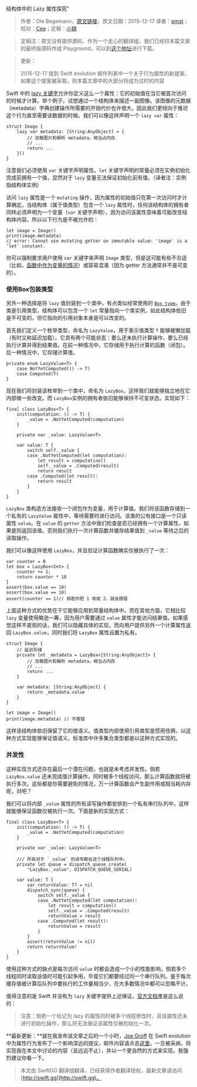 结构体中的 Lazy 属性探究"

> 作者：Ole Begemann，[原文链接](http://oleb.net/blog/2015/12/lazy-properties-in-structs-swift/)，原文日期：2015-12-17
> 译者：[pmst](http://www.jianshu.com/users/596f2ba91ce9/latest_articles)；校对：[Cee](https://github.com/Cee)；定稿：[小锅](http://www.jianshu.com/users/3b40e55ec6d5/latest_articles)
  










> 定稿注：原文没有提供源码，作为一个走心的翻译组，我们已经将本篇文章的最终版源码作成 Playground，可以到[这个地址](https://github.com/buginux/SwiftGGArticleCode)进行下载。

> 更新：
> 
> 2015-12-17 提到 Swift evolution 邮件列表中一个关于行为属性的新提案，如果这个提案被采取，则本篇文章中的大部分将成为过时的内容

Swift 中的 [lazy 关键字](https://developer.apple.com/library/ios/documentation/Swift/Conceptual/Swift_Programming_Language/Properties.html#//apple_ref/doc/uid/TP40014097-CH14-ID257)允许你定义这么一个属性：它的初始值在当它被首次访问的时候才计算。举个例子，试想通过一个结构体来描述一副图像。该图像的元数据（metadata）字典创建操作所需要的开销代价也许很大，因此我们更倾向于推迟这个行为直至需要该数据的时候。我们可以像这样声明一个 `lazy var` 属性：



    
    struct Image {
        lazy var metadata: [String:AnyObject] = {
            // 加载图片和解析 metadata，相当占内存
            // ...
            return ...
        }()
    }

注意我们必须使用 `var` 关键字声明属性。`let` 关键字声明的常量必须在实例初始化完成前拥有一个值，显然对于 `lazy` 变量无法保证初始化前有值。（译者注：实例指结构体实例）

访问 `lazy` 属性是一个 `mutating` 操作，因为属性的初始值只在第一次访问时才计算确定。当结构体（属于值类型）包含一个 `lazy` 属性时，任何该结构体的拥有者同样必须声明为一个变量（`var` 关键字声明），因为访问该属性意味着可能改变结构体内容。所以以下行为是不被允许的：

    
    let image = Image()
    print(image.metadata)
    // error: Cannot use mutating getter on immutable value: 'image' is a 'let' constant.

你可以强制要求用户使用 `var` 关键字来声明 `Image` 类型，但是这可能有些不合适（比如，[函数中作为变量的情况](https://github.com/apple/swift-evolution/blob/master/proposals/0003-remove-var-parameters-patterns.md)）或容易混淆（因为 getter 方法通常并不是可变的）。

### 使用Box包装类型

另外一种选择是将 `lazy` 值封装到一个类中，有点类似经常使用的 [`Box type`](https://github.com/robrix/Box)。由于类是引用类型，结构体可以包含一个 `let` 常量指向一个类实例，如此结构体依旧是不可变的，但它指向的引用对象本身是可以改变的。

首先我们定义一个枚举类型，命名为 `LazyValue`，用于表示值类型 `T` 能够被懒加载（有时又称延迟加载）。它具有两个可能状态：要么还未执行计算操作，要么已经执行计算并得到结果值。在前一种情况中，它存储用于执行计算的函数（闭包）。后一种情况中，它存储计算值。

    
    private enum LazyValue<T> {
        case NotYetComputed(() -> T)
        case Computed(T)
    }

现在我们将封装该枚举到一个类中，命名为 `LazyBox`，这样我们就能够独立地在它内部做一些改变。而 `LazyBox`实例的拥有者依旧能够保持不可变状态。实现如下：

    
    final class LazyBox<T> {
        init(computation: () -> T) {
            _value = .NotYetComputed(computation)
        }
    
        private var _value: LazyValue<T>
    
        var value: T {
            switch self._value {
            case .NotYetComputed(let computation):
                let result = computation()
                self._value = .Computed(result)
                return result
            case .Computed(let result):
                return result
            }
        }
    }

`LazyBox` 类构造方法接收一个闭包作为变量，用于计算值。我们将该函数存储到一个私有的 `LazyValue` 属性中，等待需要时进行访问。该类的公有接口是一个只读属性 `value`。在 `value` 的 `getter` 方法中我们检查是否已经拥有一个计算属性，如果是则返回该值。否则我们执行一次计算函数并缓存结果值到 `_value` 等待之后的读取操作。

我们可以像这样使用 `LazyBox`，并且验证计算函数确实仅被执行了一次：


    
    var counter = 0
    let box = LazyBox<Int> {
        counter += 1;
        return counter * 10
    }
    assert(box.value == 10)
    assert(box.value == 10)
    assert(counter == 1)// 倘若你把 1 改成 2，就会报错

上面这种方式的优势在于它能够应用到常量结构体中。而在其他方面，它相比较 `lazy` 变量使用略逊一筹，因为用户需要通过 `value` 属性才能访问结果值。如果感觉这样不直观的话，我们可以隐藏具体的实现，而向用户提供另外一个计算属性返回 `LazyBox.value`，同时我们将 `LazyBox` 属性设置为私有。

    
    struct Image {
        // 延迟存储
        private let _metadata = LazyBox<[String:AnyObject]> {
            // 加载图片和解析 metadata，相当占内存
            // ...
            return ...
        }
    
        var metadata: [String:AnyObject] {
            return _metadata.value
        }
    }
    
    let image = Image()
    print(image.metadata) // 不报错

这样该结构体依旧保留了它的值语义。值类型内部使用引用类型是惯用伎俩，以这种方式实现能够保证值语义。标准库中许多集合类型都是以这种方式实现的。

### 并发性

这种实现方式还存在最后一个潜在问题，也就是未考虑并发性。倘若 `LazyBox.value` 还未完成值计算操作，同时被多个线程访问，那么计算函数就将被执行多次。这些都是你需要避免的情况，万一计算函数会产生副作用或相当耗内存呢，对吧？

我们可以将内部 `_value` 属性的所有读写操作都安排到一个私有串行队列中，这样就能够保证函数仅被执行一次。下面是新的实现方式：

    
    final class LazyBox<T> {
        init(computation: () -> T) {
            _value = .NotYetComputed(computation)
        }
    
        private var _value: LazyValue<T>
    
        /// 所有对于 `_value` 的读写都在这个线程队列中。
        private let queue = dispatch_queue_create(
            "LazyBox._value", DISPATCH_QUEUE_SERIAL)
    
        var value: T {
            var returnValue: T? = nil
            dispatch_sync(queue) {
                switch self._value {
                case .NotYetComputed(let computation):
                    let result = computation()
                    self._value = .Computed(result)
                    returnValue = result
                case .Computed(let result):
                    returnValue = result
                }
            }
            assert(returnValue != nil)
            return returnValue!
        }
    }

使用这种方式的缺点是每次访问 `value` 时都会造成一个小的性能影响，倘若多个线程同时读取该值时可能引起争用，毕竟它们都要经过同一个串行队列。鉴于每次缓存值被计算后队列中要执行的工作量相当少，在大多数情况中都可以忽略不计。

值得注意的是 Swift 并没有为 `lazy` 关键字提供上述保证。[官方文档](https://developer.apple.com/library/ios/documentation/Swift/Conceptual/Swift_Programming_Language/Properties.html#//apple_ref/doc/uid/TP40014097-CH14-ID257)里是这么说的：

> 注意：倘若一个标记为 lazy 的属性同时被多个线程修改时，且该属性还未进行初始化操作，那么将无法保证该属性仅被初始化一次。

**最新更新：**就在我发布该文章之后的一个小时，[Joe Groff](https://twitter.com/jckarter) 在 Swift evolution 中为属性行为发布了一个影响深远的提议，邮件内容请点击[这里](https://lists.swift.org/pipermail/swift-evolution/Week-of-Mon-20151214/003148.html)，一旦被采纳，将实现我在本文中讨论的内容（且远远不止），并以一个更自然的方式来实现。我强烈建议你看一下。
> 本文由 SwiftGG 翻译组翻译，已经获得作者翻译授权，最新文章请访问 [http://swift.gg](http://swift.gg)。